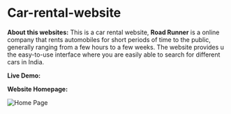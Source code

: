 # Car-rental-website

**About this websites:**
This is a car rental website, **Road Runner** is a online company that rents automobiles for short periods of time to the public, generally ranging from a few hours to a few weeks.
The website provides u the easy-to-use interface where you are easily able to search for different cars in India.

**Live Demo:** 

**Website Homepage:**

![Home Page](https://github.com/Annurrag/Car-rental-website/assets/88084545/3782480b-3e49-4d70-a114-2be06efc318d)
